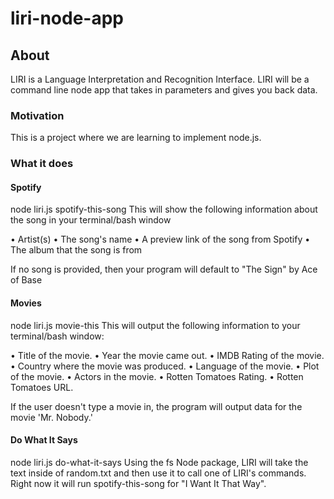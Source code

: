 # liri-node-app

## About
LIRI is a Language Interpretation and Recognition Interface. LIRI will be a command line node app that takes in parameters and gives you back data.

### Motivation
This is a project where we are learning to implement node.js.

### What it does

#### Spotify

node liri.js spotify-this-song <insert song title>
This will show the following information about the song in your terminal/bash window
  
  •	Artist(s)
  •	The song's name
  •	A preview link of the song from Spotify
  •	The album that the song is from
  
If no song is provided, then your program will default to "The Sign" by Ace of Base

#### Movies

node liri.js movie-this <insert movie title>
This will output the following information to your terminal/bash window:
  
  •	Title of the movie.
  •	Year the movie came out.
  •	IMDB Rating of the movie.
  •	Country where the movie was produced.
  •	Language of the movie.
  •	Plot of the movie.
  •	Actors in the movie.
  •	Rotten Tomatoes Rating.
  •	Rotten Tomatoes URL.
  
If the user doesn't type a movie in, the program will output data for the movie 'Mr. Nobody.'

#### Do What It Says

node liri.js do-what-it-says
Using the fs Node package, LIRI will take the text inside of random.txt and then use it to call one of LIRI's commands.
Right now it will run spotify-this-song for "I Want It That Way".
